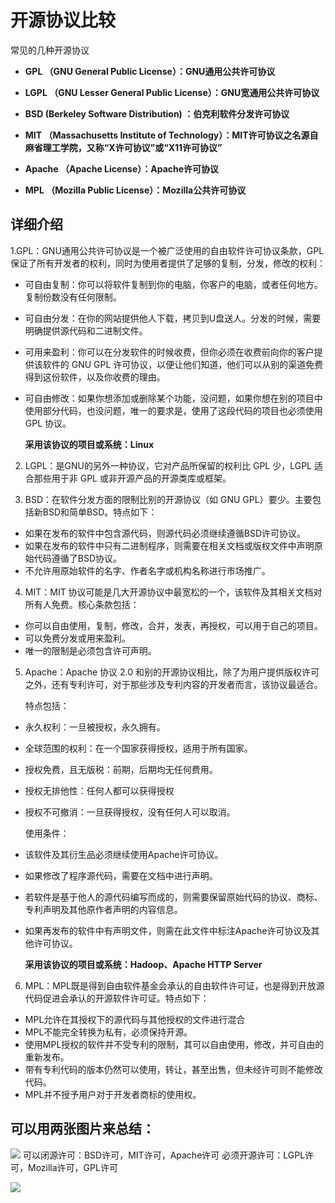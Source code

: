 # 开源协议比较

常见的几种开源协议

  - **GPL （GNU General Public License）：GNU通用公共许可协议**

  - **LGPL （GNU Lesser General Public License）：GNU宽通用公共许可协议**

  - **BSD (Berkeley Software Distribution) ：伯克利软件分发许可协议**

  - **MIT （Massachusetts Institute of Technology）：MIT许可协议之名源自麻省理工学院，又称“X许可协议”或“X11许可协议”**

  - **Apache （Apache License）：Apache许可协议**

  - **MPL （Mozilla Public License）：Mozilla公共许可协议**

## 详细介绍
1.GPL：GNU通用公共许可协议是一个被广泛使用的自由软件许可协议条款，GPL 保证了所有开发者的权利，同时为使用者提供了足够的复制，分发，修改的权利：
  - 可自由复制：你可以将软件复制到你的电脑，你客户的电脑，或者任何地方。复制份数没有任何限制。
  - 可自由分发：在你的网站提供他人下载，拷贝到U盘送人。分发的时候，需要明确提供源代码和二进制文件。
  - 可用来盈利：你可以在分发软件的时候收费，但你必须在收费前向你的客户提供该软件的 GNU GPL 许可协议，以便让他们知道，他们可以从别的渠道免费得到这份软件，以及你收费的理由。
  - 可自由修改：如果你想添加或删除某个功能，没问题，如果你想在别的项目中使用部分代码，也没问题，唯一的要求是，使用了这段代码的项目也必须使用 GPL 协议。
   
     **采用该协议的项目或系统：Linux**
   
2. LGPL：是GNU的另外一种协议，它对产品所保留的权利比 GPL 少，LGPL 适合那些用于非 GPL 或非开源产品的开源类库或框架。

3. BSD：在软件分发方面的限制比别的开源协议（如 GNU GPL）要少。主要包括新BSD和简单BSD。特点如下：
  - 如果在发布的软件中包含源代码，则源代码必须继续遵循BSD许可协议。
  - 如果在发布的软件中只有二进制程序，则需要在相关文档或版权文件中声明原始代码遵循了BSD协议。
  - 不允许用原始软件的名字、作者名字或机构名称进行市场推广。

4. MIT：MIT 协议可能是几大开源协议中最宽松的一个，该软件及其相关文档对所有人免费。核心条款包括：
  - 你可以自由使用，复制，修改，合并，发表，再授权，可以用于自己的项目。
  - 可以免费分发或用来盈利。
  - 唯一的限制是必须包含许可声明。
  
5. Apache：Apache 协议 2.0 和别的开源协议相比，除了为用户提供版权许可之外，还有专利许可，对于那些涉及专利内容的开发者而言，该协议最适合。

    特点包括：
  - 永久权利：一旦被授权，永久拥有。
  - 全球范围的权利：在一个国家获得授权，适用于所有国家。
  - 授权免费，且无版税：前期，后期均无任何费用。
  - 授权无排他性：任何人都可以获得授权
  - 授权不可撤消：一旦获得授权，没有任何人可以取消。
  
    使用条件：
  - 该软件及其衍生品必须继续使用Apache许可协议。
  - 如果修改了程序源代码，需要在文档中进行声明。
  - 若软件是基于他人的源代码编写而成的，则需要保留原始代码的协议、商标、专利声明及其他原作者声明的内容信息。
  - 如果再发布的软件中有声明文件，则需在此文件中标注Apache许可协议及其他许可协议。

    **采用该协议的项目或系统：Hadoop、Apache HTTP Server**
  
6. MPL：MPL既是得到自由软件基金会承认的自由软件许可证，也是得到开放源代码促进会承认的开源软件许可证。特点如下：
  - MPL允许在其授权下的源代码与其他授权的文件进行混合
  - MPL不能完全转换为私有，必须保持开源。
  - 使用MPL授权的软件并不受专利的限制，其可以自由使用，修改，并可自由的重新发布。
  - 带有专利代码的版本仍然可以使用，转让，甚至出售，但未经许可则不能修改代码。
  - MPL并不授予用户对于开发者商标的使用权。

  
## 可以用两张图片来总结：
[![](https://img-blog.csdnimg.cn/img_convert/5ffe732d206eb1c4df3e39f391675818.gif)]()
可以闭源许可：BSD许可，MIT许可，Apache许可
必须开源许可：LGPL许可，Mozilla许可，GPL许可

[![](https://img-blog.csdnimg.cn/img_convert/bd6a6f1406399512a5d02f5bc0380189.png)]()
